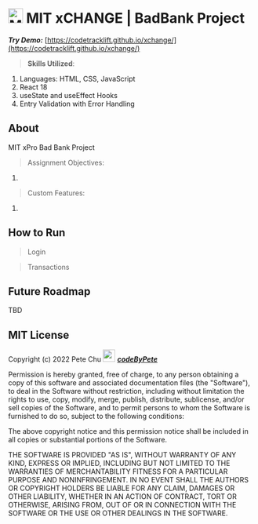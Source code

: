 # <img src='./public/favicon.ico' alt='MIT xPro logo' width='30'> MIT xCHANGE | BadBank Project

 ***Try Demo:*** [https://codetracklift.github.io/xchange/](https://codetracklift.github.io/xchange/)

>**Skills Utilized**:
<ol>
    <li>Languages: HTML, CSS, JavaScript</li>
    <li>React 18</li>
    <li>useState and useEffect Hooks</li>
    <li>Entry Validation with Error Handling</li>
</ol>

## About
MIT xPro Bad Bank Project

> Assignment Objectives:

<ol>
    <li></li>
</ol>

> Custom Features:

<ol>
    <li></li>
</ol>

## How to Run

> Login

> Transactions

## Future Roadmap
TBD

## MIT License

Copyright (c) 2022 Pete Chu <img src='https://codetracklift.github.io/codeTrackLift/logos/pharma2code_icon.gif' alt='codeByPete logo' width='25'> ***[codeByPete](https://www.codebypete.com/)***

Permission is hereby granted, free of charge, to any person obtaining a copy of this software and associated documentation files (the "Software"), to deal in the Software without restriction, including without limitation the rights to use, copy, modify, merge, publish, distribute, sublicense, and/or sell copies of the Software, and to permit persons to whom the Software is furnished to do so, subject to the following conditions:

The above copyright notice and this permission notice shall be included in all copies or substantial portions of the Software.

THE SOFTWARE IS PROVIDED "AS IS", WITHOUT WARRANTY OF ANY KIND, EXPRESS OR IMPLIED, INCLUDING BUT NOT LIMITED TO THE WARRANTIES OF MERCHANTABILITY FITNESS FOR A PARTICULAR PURPOSE AND NONINFRINGEMENT. IN NO EVENT SHALL THE AUTHORS OR COPYRIGHT HOLDERS BE LIABLE FOR ANY CLAIM, DAMAGES OR OTHER LIABILITY, WHETHER IN AN ACTION OF CONTRACT, TORT OR OTHERWISE, ARISING FROM, OUT OF OR IN CONNECTION WITH THE SOFTWARE OR THE USE OR OTHER DEALINGS IN THE SOFTWARE.